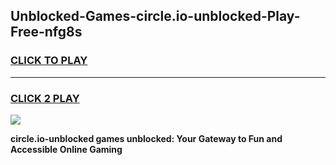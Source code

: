 
## Unblocked-Games-circle.io-unblocked-Play-Free-nfg8s
<h3>
<a href="https://premium76.site?title=circle.io-unblocked&ref=21A">CLICK TO PLAY</a></h3>
<hr>

<h3>
<a href="https://premium76.site?title=circle.io-unblocked&ref=21A">CLICK 2 PLAY</a>
  
</h3>

<a href="https://premium76.site?title=circle.io-unblocked&ref=21A"><img src="https://clearcache.store/games.png"></a>


**circle.io-unblocked games unblocked: Your Gateway to Fun and Accessible Online Gaming**
